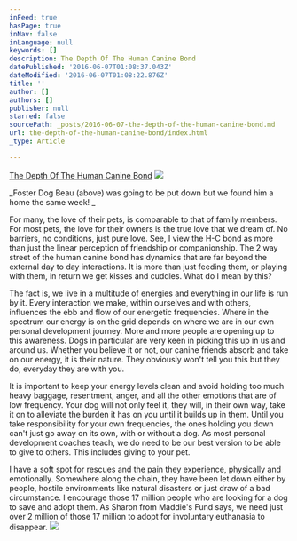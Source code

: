 ```yaml
---
inFeed: true
hasPage: true
inNav: false
inLanguage: null
keywords: []
description: The Depth Of The Human Canine Bond
datePublished: '2016-06-07T01:08:37.043Z'
dateModified: '2016-06-07T01:08:22.876Z'
title: ''
author: []
authors: []
publisher: null
starred: false
sourcePath: _posts/2016-06-07-the-depth-of-the-human-canine-bond.md
url: the-depth-of-the-human-canine-bond/index.html
_type: Article

---
```

[The Depth Of The Human Canine Bond][0]
![](https://the-grid-user-content.s3-us-west-2.amazonaws.com/ca3bbbbd-4d8f-497f-aba0-c038985d115c.jpg)

_Foster Dog Beau (above) was going to be put down but we found him a home the same week! _

For many, the love of their pets, is comparable to that of family members. For most pets, the love for their owners is the true love that we dream of. No barriers, no conditions, just pure love. See, I view the H-C bond as more than just the linear perception of friendship or companionship. The 2 way street of the human canine bond has dynamics that are far beyond the external day to day interactions. It is more than just feeding them, or playing with them, in return we get kisses and cuddles. What do I mean by this? 

The fact is, we live in a multitude of energies and everything in our life is run by it. Every interaction we make, within ourselves and with others, influences the ebb and flow of our energetic frequencies. Where in the spectrum our energy is on the grid depends on where we are in our own personal development journey. More and more people are opening up to this awareness. Dogs in particular are very keen in picking this up in us and around us. Whether you believe it or not, our canine friends absorb and take on our energy, it is their nature. They obviously won't tell you this but they do, everyday they are with you. 

It is important to keep your energy levels clean and avoid holding too much heavy baggage, resentment, anger, and all the other emotions that are of low frequency. Your dog will not only feel it, they will, in their own way, take it on to alleviate the burden it has on you until it builds up in them. Until you take responsibility for your own frequencies, the ones holding you down can't just go away on its own, with or without a dog. As most personal development coaches teach, we do need to be our best version to be able to give to others. This includes giving to your pet. 

I have a soft spot for rescues and the pain they experience, physically and emotionally. Somewhere along the chain, they have been let down either by people, hostile environments like natural disasters or just draw of a bad circumstance. I encourage those 17 million people who are looking for a dog to save and adopt them. As Sharon from Maddie's Fund says, we need just over 2 million of those 17 million to adopt for involuntary euthanasia to disappear. ![](https://the-grid-user-content.s3-us-west-2.amazonaws.com/bd5275b8-d07e-4ad1-b04b-c6103d84a756.jpg)

[0]: http://www.bevisla.com/blog/2015/3/30/the-depth-of-the-human-canine-bond